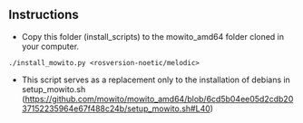 ## Instructions

- Copy this folder (install_scripts) to the mowito_amd64 folder cloned in your computer.

`./install_mowito.py <rosversion-noetic/melodic>`

- This script serves as a replacement only to the installation of debians in setup_mowito.sh (https://github.com/mowito/mowito_amd64/blob/6cd5b04ee05d2cdb2037152235964e67f488c24b/setup_mowito.sh#L40)
